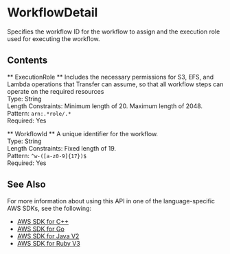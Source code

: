 # WorkflowDetail<a name="API_WorkflowDetail"></a>

Specifies the workflow ID for the workflow to assign and the execution role used for executing the workflow\.

## Contents<a name="API_WorkflowDetail_Contents"></a>

 ** ExecutionRole **   <a name="TransferFamily-Type-WorkflowDetail-ExecutionRole"></a>
Includes the necessary permissions for S3, EFS, and Lambda operations that Transfer can assume, so that all workflow steps can operate on the required resources  
Type: String  
Length Constraints: Minimum length of 20\. Maximum length of 2048\.  
Pattern: `arn:.*role/.*`   
Required: Yes

 ** WorkflowId **   <a name="TransferFamily-Type-WorkflowDetail-WorkflowId"></a>
A unique identifier for the workflow\.  
Type: String  
Length Constraints: Fixed length of 19\.  
Pattern: `^w-([a-z0-9]{17})$`   
Required: Yes

## See Also<a name="API_WorkflowDetail_SeeAlso"></a>

For more information about using this API in one of the language\-specific AWS SDKs, see the following:
+  [AWS SDK for C\+\+](https://docs.aws.amazon.com/goto/SdkForCpp/transfer-2018-11-05/WorkflowDetail) 
+  [AWS SDK for Go](https://docs.aws.amazon.com/goto/SdkForGoV1/transfer-2018-11-05/WorkflowDetail) 
+  [AWS SDK for Java V2](https://docs.aws.amazon.com/goto/SdkForJavaV2/transfer-2018-11-05/WorkflowDetail) 
+  [AWS SDK for Ruby V3](https://docs.aws.amazon.com/goto/SdkForRubyV3/transfer-2018-11-05/WorkflowDetail) 